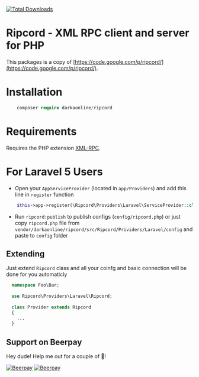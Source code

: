 [![Total Downloads](https://poser.pugx.org/DarkaOnLine/Ripcord/downloads.svg)](https://packagist.org/packages/DarkaOnLine/Ripcord)

Ripcord - XML RPC client and server for PHP
==========

This packages is a copy of [https://code.google.com/p/ripcord/](https://code.google.com/p/ripcord/).


Installation
============

```php
    composer require darkaonline/ripcord
```

Requirements
============
Requires the PHP extension [XML-RPC](https://www.php.net/manual/en/book.xmlrpc.php).

For Laravel 5 Users
============

- Open your `AppServiceProvider` (located in `app/Providers`) and add this line in `register` function
```php
    $this->app->register(\Ripcord\Providers\Laravel\ServiceProvider::class);
```
- Run `ripcord:publish` to publish configs (`config/ripcord.php`) or just copy `ripcord.php` file from `vendor/darkaonline/ripcord/src/Ripcord/Prividers/Laravel/config` and paste to `config` folder

## Extending

Just extend `Ripcord` class and all your coinfg and basic connection will be done for you automaticly

```php
  namespace Foo\Bar;
  
  use Ripcord\Providers\Laravel\Ripcord;
  
  class Provider extends Ripcord
  {
    ...
  }
```

## Support on Beerpay
Hey dude! Help me out for a couple of :beers:!

[![Beerpay](https://beerpay.io/DarkaOnLine/Ripcord/badge.svg?style=beer-square)](https://beerpay.io/DarkaOnLine/Ripcord)  [![Beerpay](https://beerpay.io/DarkaOnLine/Ripcord/make-wish.svg?style=flat-square)](https://beerpay.io/DarkaOnLine/Ripcord?focus=wish)
